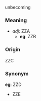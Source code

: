 unbecoming
### Meaning
+ _adj_: ZZA
    + __eg__: ZZB

### Origin

ZZC

### Synonym

__eg__: ZZD

+ ZZE


